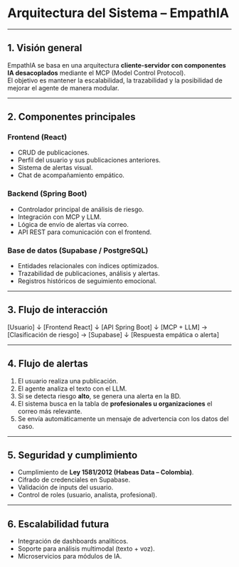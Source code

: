 # Arquitectura del Sistema – EmpathIA

---

## 1. Visión general

EmpathIA se basa en una arquitectura **cliente-servidor con componentes IA desacoplados** mediante el MCP (Model Control Protocol).  
El objetivo es mantener la escalabilidad, la trazabilidad y la posibilidad de mejorar el agente de manera modular.

---

## 2. Componentes principales

### **Frontend (React)**
- CRUD de publicaciones.  
- Perfil del usuario y sus publicaciones anteriores.  
- Sistema de alertas visual.  
- Chat de acompañamiento empático.  

### **Backend (Spring Boot)**
- Controlador principal de análisis de riesgo.  
- Integración con MCP y LLM.  
- Lógica de envío de alertas vía correo.  
- API REST para comunicación con el frontend.

### **Base de datos (Supabase / PostgreSQL)**
- Entidades relacionales con índices optimizados.  
- Trazabilidad de publicaciones, análisis y alertas.  
- Registros históricos de seguimiento emocional.

---

## 3. Flujo de interacción

[Usuario]
↓
[Frontend React]
↓
[API Spring Boot]
↓
[MCP + LLM] → [Clasificación de riesgo] → [Supabase]
↓
[Respuesta empática o alerta]


---

## 4. Flujo de alertas

1. El usuario realiza una publicación.  
2. El agente analiza el texto con el LLM.  
3. Si se detecta riesgo **alto**, se genera una alerta en la BD.  
4. El sistema busca en la tabla de **profesionales u organizaciones** el correo más relevante.  
5. Se envía automáticamente un mensaje de advertencia con los datos del caso.  

---

## 5. Seguridad y cumplimiento
- Cumplimiento de **Ley 1581/2012 (Habeas Data – Colombia)**.  
- Cifrado de credenciales en Supabase.  
- Validación de inputs del usuario.  
- Control de roles (usuario, analista, profesional).

---

## 6. Escalabilidad futura
- Integración de dashboards analíticos.  
- Soporte para análisis multimodal (texto + voz).  
- Microservicios para módulos de IA.  
